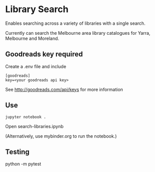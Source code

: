 # Library Search

Enables searching across a variety of libraries with a single search.

Currently can search the Melbourne area library catalogues for Yarra, Melbourne and Moreland.

## Goodreads key required

Create a .env file and include

```
[goodreads]
key=<your goodreads api key>
```

See http://goodreads.com/api/keys for more information

## Use

`jupyter notebook .`

Open search-libraries.ipynb

(Alternatively, use mybinder.org to run the notebook.)


## Testing

python -m pytest